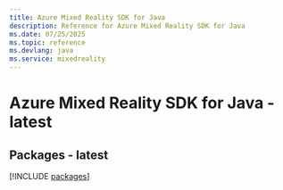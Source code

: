 ```yaml
---
title: Azure Mixed Reality SDK for Java
description: Reference for Azure Mixed Reality SDK for Java
ms.date: 07/25/2025
ms.topic: reference
ms.devlang: java
ms.service: mixedreality
---
```

# Azure Mixed Reality SDK for Java - latest
## Packages - latest
[!INCLUDE [packages](mixed-reality-index.md)]